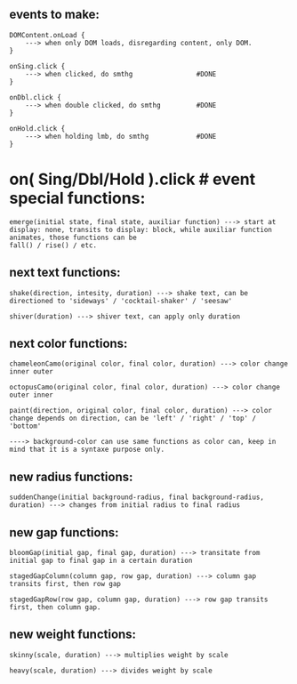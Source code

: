 ## events to make:

    DOMContent.onLoad {
        ---> when only DOM loads, disregarding content, only DOM.
    }

    onSing.click {
        ---> when clicked, do smthg                #DONE
    }

    onDbl.click {
        ---> when double clicked, do smthg         #DONE
    }

    onHold.click {
        ---> when holding lmb, do smthg            #DONE
    }


# on( Sing/Dbl/Hold ).click # event special functions:

    emerge(initial state, final state, auxiliar function) ---> start at display: none, transits to display: block, while auxiliar function animates, those functions can be 
    fall() / rise() / etc.



## next text functions: 

    shake(direction, intesity, duration) ---> shake text, can be directioned to 'sideways' / 'cocktail-shaker' / 'seesaw'

    shiver(duration) ---> shiver text, can apply only duration



## next color functions:

    chameleonCamo(original color, final color, duration) ---> color change inner outer 

    octopusCamo(original color, final color, duration) ---> color change outer inner

    paint(direction, original color, final color, duration) ---> color change depends on direction, can be 'left' / 'right' / 'top' / 'bottom'

    ----> background-color can use same functions as color can, keep in mind that it is a syntaxe purpose only.



## new radius functions:

    suddenChange(initial background-radius, final background-radius, duration) ---> changes from initial radius to final radius



## new gap functions: 

    bloomGap(initial gap, final gap, duration) ---> transitate from initial gap to final gap in a certain duration

    stagedGapColumn(column gap, row gap, duration) ---> column gap transits first, then row gap 

    stagedGapRow(row gap, column gap, duration) ---> row gap transits first, then column gap.



## new weight functions:

    skinny(scale, duration) ---> multiplies weight by scale 

    heavy(scale, duration) ---> divides weight by scale